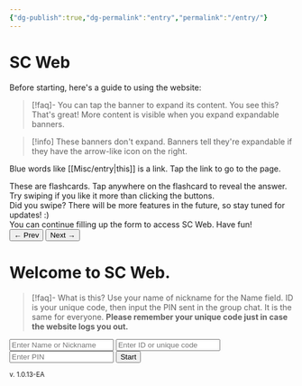 ```yaml
---
{"dg-publish":true,"dg-permalink":"entry","permalink":"/entry/"}
---
```



# SC Web

Before starting, here's a guide to using the website:

>[!faq]- You can tap the banner to expand its content.
>You see this? That's great! More content is visible when you expand expandable banners.

>[!info] These banners don't expand. Banners tell they're expandable if they have the arrow-like icon on the right.

Blue words like [[Misc/entry\|this]] is a link. Tap the link to go to the page.

<div class="flashcard-wrapper">
  <div class="flashcard-container">
    <div class="flashcard" tabindex="0">
      <div class="flashcard-question">These are flashcards. Tap anywhere on the flashcard to reveal the answer.</div>
      <div class="flashcard-answer">Try swiping if you like it more than clicking the buttons.</div>
    </div>
    <div class="flashcard" tabindex="1">
      <div class="flashcard-question">Did you swipe? There will be more features in the future, so stay tuned for updates! :)</div>
      <div class="flashcard-answer">You can continue filling up the form to access SC Web. Have fun!</div>
    </div>
  </div>
  <div class="flashcard-buttons">
    <button class="flashcard-prev">&#8592; Prev</button>
    <button class="flashcard-next">Next &#8594;</button>
  </div>
</div>

# Welcome to SC Web.


>[!faq]- What is this?
>Use your name of nickname for the Name field. ID is your unique code, then input the PIN sent in the group chat. It is the same for everyone.
>**Please remember your unique code just in case the website logs you out.**


<div id="login-container">
  <input type="text" id="authName" class="auth-input" placeholder="Enter Name or Nickname" />
  <input type="password" id="authID" class="auth-input" placeholder="Enter ID or unique code" />
  <input type="text" id="authPIN" class="auth-input" placeholder="Enter PIN" />
  <button id="loginBtn">Start</button>
</div>

<small>v. 1.0.13-EA</small>